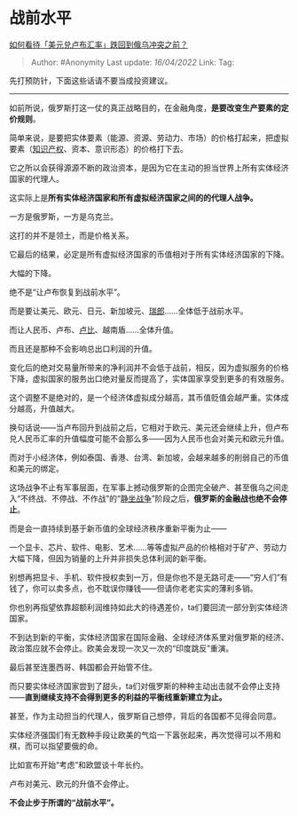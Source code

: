 # 战前水平
[如何看待「美元兑卢布汇率」跌回到俄乌冲突之前？](https://www.zhihu.com/question/526652807/answer/2431005619)

> Author: #Anonymity 
> Last update: *16/04/2022* 
> Link:
> Tag: 

先打预防针，下面这些话请不要当成投资建议。

---

如前所说，俄罗斯打这一仗的真正战略目的，在金融角度，**是要改变生产要素的定价规则**。

简单来说，是要把实体要素（能源、资源、劳动力、市场）的价格打起来，把虚拟要素（[知识产权](https://www.zhihu.com/search?q=%E7%9F%A5%E8%AF%86%E4%BA%A7%E6%9D%83&search_source=Entity&hybrid_search_source=Entity&hybrid_search_extra=%7B%22sourceType%22%3A%22answer%22%2C%22sourceId%22%3A2431005619%7D)、资本、意识形态）的价格打下去。

它之所以会获得源源不断的政治资本，是因为它在主动的担当世界上所有实体经济国家的代理人。

这实际上是**所有实体经济国家和所有虚拟经济国家之间的的代理人战争。**

一方是俄罗斯，一方是乌克兰。

这打的并不是领土，而是价格关系。

它最后的结果，必定是所有虚拟经济国家的币值相对于所有实体经济国家的下降。

大幅的下降。

绝不是“让卢布恢复到战前水平”。

而是要让美元、欧元、日元、新加坡元、[瑞郎](https://www.zhihu.com/search?q=%E7%91%9E%E9%83%8E&search_source=Entity&hybrid_search_source=Entity&hybrid_search_extra=%7B%22sourceType%22%3A%22answer%22%2C%22sourceId%22%3A2431005619%7D)……全体低于战前水平。

而让人民币、卢布、[卢比](https://www.zhihu.com/search?q=%E5%8D%A2%E6%AF%94&search_source=Entity&hybrid_search_source=Entity&hybrid_search_extra=%7B%22sourceType%22%3A%22answer%22%2C%22sourceId%22%3A2431005619%7D)、越南盾……全体升值。

而且还是那种不会影响总出口利润的升值。

变化后的绝对交易量所带来的净利润并不会低于战前，相反，因为虚拟服务的价格下降，虚拟国家的服务出口绝对量反而提高了，实体国家享受到更多的有效服务。

这个调整不是绝对的，是一个经济体虚拟成分越高，其币值贬值会越严重。实体成分越高，升值越大。

换句话说——当卢布回升到战前之后，它相对于欧元、美元还会继续上升，但卢布兑人民币汇率的升值幅度可能不会那么多——因为人民币也会对美元和欧元升值。

而对于小经济体，例如泰国、香港、台湾、新加坡，会越来越多的削弱自己的币值和美元的绑定。

这场战争不止有军事层面，在军事上撼动俄罗斯的企图完全破产、甚至俄乌之间走入“不终战、不停战、不作战”的“[静坐战争](https://www.zhihu.com/search?q=%E9%9D%99%E5%9D%90%E6%88%98%E4%BA%89&search_source=Entity&hybrid_search_source=Entity&hybrid_search_extra=%7B%22sourceType%22%3A%22answer%22%2C%22sourceId%22%3A2431005619%7D)”阶段之后，**俄罗斯的金融战也绝不会停止**。

而是会一直持续到基于新币值的全球经济秩序重新平衡为止——

一个显卡、芯片、软件、电影、艺术……等等虚拟产品的价格相对于矿产、劳动力大幅下降，但因为销量的上升并非损失总体利润的新平衡。

别想再把显卡、手机、软件授权卖到一万，但是你也不是无路可走——“穷人们”有钱了，你可以卖多点，也不耽误你赚钱——但请你老老实实的薄利多销。

你也别再指望依靠超额利润维持如此大的待遇差价，ta们要回流一部分到实体经济国家。

不到达到新的平衡，实体经济国家在国际金融、全球经济体系里对俄罗斯的经济、政治策应就不会停止。欧美会发现一次又一次的“印度跳反”重演。

最后甚至连墨西哥、韩国都会开始管不住。

而只要实体经济国家尝到了甜头，ta们对俄罗斯的种种主动出击就不会停止支持——**直到继续支持不会得到更多的利益的平衡线重新建立为止。**

甚至，作为主动担当的代理人，俄罗斯自己想停，背后的各国都不见得会同意。

实体经济强国们有无数种手段让欧美的气焰一下嚣张起来，再次觉得可以不用和棋，而可以指望要俄的命。

比如宣布开始“考虑”和欧盟谈十年长约。

  

卢布对美元、欧元的升值不会停止。

**不会止步于所谓的“战前水平”。**